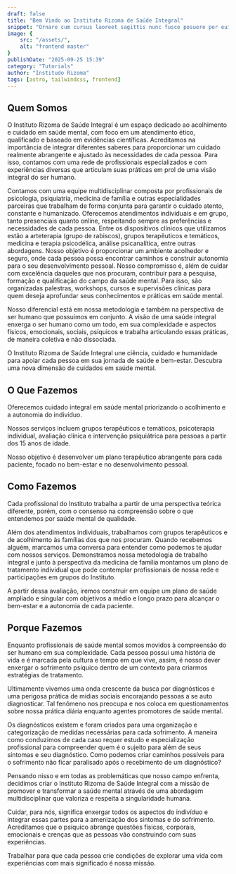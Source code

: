 ```yaml
---
draft: false
title: "Bem Vindo ao Instituto Rizoma de Saúde Integral"
snippet: "Ornare cum cursus laoreet sagittis nunc fusce posuere per euismod dis vehicula a, semper fames lacus maecenas dictumst pulvinar neque enim non potenti. Torquent hac sociosqu eleifend potenti."
image: {
    src: "/assets/",
    alt: "frontend master"
}
publishDate: "2025-09-25 15:39"
category: "Tutorials"
author: "Institudo Rizoma"
tags: [astro, tailwindcss, frontend]
---
```


## Quem Somos

O Instituto Rizoma de Saúde Integral é um espaço dedicado ao acolhimento e cuidado em saúde mental, com foco em um atendimento ético, qualificado e baseado em evidências científicas. Acreditamos na importância de integrar diferentes saberes para proporcionar um cuidado realmente abrangente e ajustado às necessidades de cada pessoa. Para isso, contamos com uma rede de profissionais especializados e com experiências diversas que articulam suas  práticas em prol de uma visão integral do ser humano.

Contamos com uma equipe multidisciplinar composta por profissionais de psicologia, psiquiatria, medicina de família e outras especialidades parceiras que trabalham de forma conjunta para garantir o cuidado atento, constante e humanizado. 
Oferecemos atendimentos individuais e em grupo, tanto presenciais quanto online, respeitando sempre as preferências e necessidades de cada pessoa. Entre os dispositivos clínicos que utilizamos estão a arteterapia (grupo de rabiscos), grupos terapêuticos e temáticos, medicina e terapia psicodélica, análise psicanalítica, entre outras abordagens. Nosso objetivo é proporcionar um ambiente acolhedor e seguro, onde cada pessoa possa encontrar caminhos e construir autonomia para o seu desenvolvimento pessoal.
Nosso compromisso é, além de cuidar com excelência daqueles que nos procuram, contribuir para a pesquisa, formação e qualificação do campo da saúde mental. Para isso, são organizadas palestras, workshops, cursos e supervisões clínicas para quem deseja aprofundar seus conhecimentos e práticas em saúde mental.

Nosso diferencial está em nossa metodologia e também na perspectiva de ser humano que possuímos em conjunto. A visão de uma saúde integral enxerga o ser humano como um todo, em sua complexidade e aspectos físicos, emocionais, sociais, psíquicos e trabalha articulando essas práticas, de maneira coletiva e não dissociada.

O Instituto Rizoma de Saúde Integral une ciência, cuidado e humanidade para apoiar cada pessoa em sua jornada de saúde e bem-estar. Descubra uma nova dimensão de cuidados em saúde mental.

## O Que Fazemos

Oferecemos cuidado integral em saúde mental priorizando o acolhimento e a autonomia do indivíduo.

Nossos serviços incluem grupos terapêuticos e temáticos, psicoterapia individual, avaliação clínica e intervenção psiquiátrica para pessoas a partir dos 15 anos de idade.

Nosso objetivo é desenvolver um plano terapêutico abrangente para cada paciente, focado no bem-estar e no desenvolvimento pessoal. 

## Como Fazemos

Cada profissional do Instituto trabalha a partir de uma perspectiva teórica diferente, porém, com o consenso na compreensão sobre o que entendemos por saúde mental de qualidade.

Além dos atendimentos individuais, trabalhamos com grupos terapêuticos e de acolhimento às famílias dos que nos procuram.
Quando recebemos alguém, marcamos uma conversa para entender como podemos te ajudar com nossos serviços. Demonstramos nossa metodologia de trabalho integral e junto à perspectiva da medicina de família montamos um plano de tratamento individual que pode contemplar profissionais de nossa rede e participações em grupos do Instituto.

A partir dessa avaliação, iremos construir em equipe um plano de saúde ampliado e singular com objetivos a médio e longo prazo para alcançar o bem-estar e a autonomia de cada paciente.

## Porque Fazemos

Enquanto profissionais de saúde mental somos movidos à compreensão do ser humano em sua complexidade. Cada pessoa possui uma história de vida e é marcada pela cultura e tempo em que vive, assim, é nosso dever enxergar o sofrimento psíquico dentro de um contexto para criarmos estratégias de tratamento.

Ultimamente vivemos  uma onda crescente da busca por diagnósticos e uma perigosa prática de mídias sociais encorajando pessoas a se auto diagnosticar. Tal fenômeno nos preocupa e nos coloca em questionamentos sobre nossa prática diária enquanto agentes promotores de saúde mental.

Os diagnósticos existem e foram criados para uma organização e categorização de medidas necessárias para cada sofrimento. A maneira como conduzimos de cada caso requer estudo e especialização profissional para compreender quem é o sujeito para além de seus sintomas e seu diagnóstico. Como podemos criar caminhos possíveis para o sofrimento não ficar paralisado após o recebimento de um diagnóstico?

Pensando nisso e em todas as problemáticas que nosso campo enfrenta, decidimos criar o Instituto Rizoma de Saúde Integral com a missão de promover e transformar a saúde mental através de uma abordagem multidisciplinar que valoriza e respeita a singularidade humana.

Cuidar, para nós, significa enxergar todos os aspectos do indivíduo e integrar essas partes para a amenização dos sintomas e do sofrimento. Acreditamos que o psíquico abrange questões físicas, corporais, emocionais e crenças que as pessoas vão construindo com suas experiências.

Trabalhar para que cada pessoa crie condições de explorar uma vida com experiências com mais significado é nossa missão.
